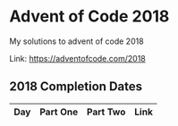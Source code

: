 # Advent of Code 2018

My solutions to advent of code 2018

Link: https://adventofcode.com/2018

## 2018 Completion Dates

|Day|Part One|Part Two|Link|
|:---:|:----:|:------:|:---:|
